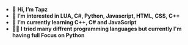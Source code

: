 - 👋 **Hi, I’m Tapz**
- 👀 **I’m interested in LUA, C#, Python, Javascript, HTML, CSS, C++**
- 🌱 **I’m currently learning C++, C# and JavaScript**
- 😶‍🌫️ **I tried many diffrent programming languages but currently I'm having full Focus on Python**
